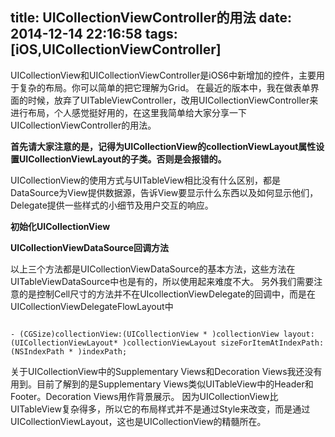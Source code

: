 title: UICollectionViewController的用法
date: 2014-12-14 22:16:58
tags: [iOS,UICollectionViewController]
---
UICollectionView和UICollectionViewController是iOS6中新增加的控件，主要用于复杂的布局。你可以简单的把它理解为Grid。
在最近的版本中，我在做表单界面的时候，放弃了UITableViewController，改用UICollectionViewController来进行布局，个人感觉挺好用的，在这里我简单给大家分享一下UICollectionViewController的用法。

**首先请大家注意的是，记得为UICollectionView的collectionViewLayout属性设置UICollectionViewLayout的子类。否则是会报错的。**

UICollectionView的使用方式与UITableView相比没有什么区别，都是DataSource为View提供数据源，告诉View要显示什么东西以及如何显示他们，Delegate提供一些样式的小细节及用户交互的响应。

**初始化UICollectionView**
<script src="https://gist.github.com/yuxiangq/93fdc5d139747b410488.js"></script>
**UICollectionViewDataSource回调方法**
<script src="https://gist.github.com/yuxiangq/0c5aa8c4dd9ebc97047a.js"></script>
以上三个方法都是UICollectionViewDataSource的基本方法，这些方法在UITableViewDataSource中也是有的，所以使用起来难度不大。
另外我们需要注意的是控制Cell尺寸的方法并不在UIcollectionViewDelegate的回调中，而是在UICollectionViewDelegateFlowLayout中
<pre><code>
- (CGSize)collectionView:(UICollectionView * )collectionView layout:(UICollectionViewLayout* )collectionViewLayout sizeForItemAtIndexPath:(NSIndexPath * )indexPath;
</code></pre>

关于UICollectionView中的Supplementary Views和Decoration Views我还没有用到。目前了解到的是Supplementary Views类似UITableView中的Header和Footer。Decoration Views用作背景展示。
因为UICollectionView比UITableView复杂得多，所以它的布局样式并不是通过Style来改变，而是通过UICollectionViewLayout，这也是UICollectionView的精髓所在。
